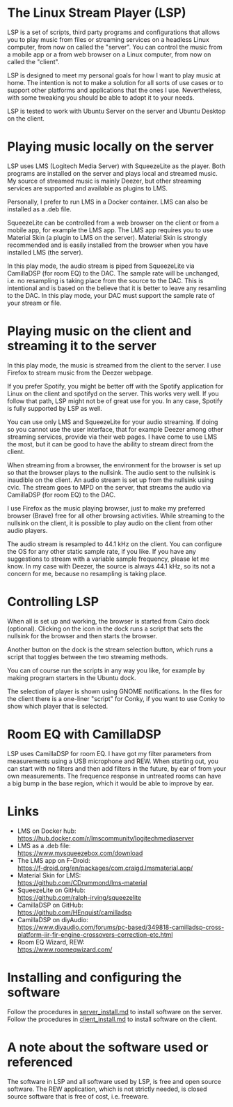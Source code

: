 # The Linux Stream Player (LSP)
LSP is a set of scripts, third party programs and configurations that allows you to play music from files or streaming services on a headless Linux computer, from now on called the "server". You can control the music from a mobile app or a from web browser on a Linux computer, from now on called the "client".

LSP is designed to meet my personal goals for how I want to play music at home. The intention is not to make a solution for all sorts of use cases or to support other platforms and applications that the ones I use. Nevertheless, with some tweaking you should be able to adopt it to your needs.

LSP is tested to work with Ubuntu Server on the server and Ubuntu Desktop on the client.

# Playing music locally on the server
LSP uses LMS (Logitech Media Server) with SqueezeLite as the player. Both programs are installed on the server and plays local and streamed music. My source of streamed music is mainly Deezer, but other streaming services are supported and available as plugins to LMS.

Personally, I prefer to run LMS in a Docker container. LMS can also be installed as a .deb file.

SqueezeLite can be controlled from a web browser on the client or from a mobile app, for example the LMS app. The LMS app requires you to use Material Skin (a plugin to LMS on the server). Material Skin is strongly recommended and is easily installed from the browser when you have installed LMS (the server).

In this play mode, the audio stream is piped from SqueezeLite via CamillaDSP (for room EQ) to the DAC. The sample rate will be unchanged, i.e. no resampling is taking place from the source to the DAC. This is intentional and is based on the believe that it is better to leave any resamling to the DAC. In this play mode, your DAC must support the sample rate of your stream or file.

# Playing music on the client and streaming it to the server
In this play mode, the music is streamed from the client to the server. I use Firefox to stream music from the Deezer webpage.

If you prefer Spotify, you might be better off with the Spotify application for Linux on the client and spotifyd on the server. This works very well. If you follow that path, LSP might not be of great use for you. In any case, Spotify is fully supported by LSP as well.

You can use only LMS and SqueezeLite for your audio streaming. If doing so you cannot use the user interface, that for example Deezer among other streaming services, provide via their web pages. I have come to use LMS the most, but it can be good to have the ability to stream direct from the client.

When streaming from a browser, the environment for the browser is set up so that the browser plays to the nullsink. The audio sent to the nullsink is inaudible on the client. An audio stream is set up from the nullsink using cvlc. The stream goes to MPD on the server, that streams the audio via CamillaDSP (for room EQ) to the DAC.

I use Firefox as the music playing browser, just to make my preferred browser (Brave) free for all other browsing activities. While streaming to the nullsink on the client, it is possible to play audio on the client from other audio players.

The audio stream is resampled to 44.1 kHz on the client. You can configure the OS for any other static sample rate, if you like. If you have any suggestions to stream with a variable sample frequency, please let me know. In my case with Deezer, the source is always 44.1 kHz, so its not a concern for me, because no resampling is taking place.

# Controlling LSP
When all is set up and working, the browser is started from Cairo dock (optional). Clicking on the icon in the dock runs a script that sets the nullsink for the browser and then starts the browser.

Another button on the dock is the stream selection button, which runs a script that toggles between the two streaming methods.

You can of course run the scripts in any way you like, for example by making program starters in the Ubuntu dock.

The selection of player is shown using GNOME notifications. In the files for the client there is a one-liner "script" for Conky, if you want to use Conky to show which player that is selected.

# Room EQ with CamillaDSP
LSP uses CamillaDSP for room EQ. I have got my filter parameters from measurements using a USB microphone and REW. When starting out, you can start with no filters and then add filters in the future, by ear of from your own measurements. The frequence response in untreated rooms can have a big bump in the base region, which it would be able to improve by ear.

# Links
* LMS on Docker hub:<br/>https://hub.docker.com/r/lmscommunity/logitechmediaserver
* LMS as a .deb file:<br/>https://www.mysqueezebox.com/download
* The LMS app on F-Droid:<br/>https://f-droid.org/en/packages/com.craigd.lmsmaterial.app/
* Material Skin for LMS:<br/>https://github.com/CDrummond/lms-material
* SqueezeLite on GitHub:<br/>https://github.com/ralph-irving/squeezelite
* CamillaDSP on GitHub:<br/>https://github.com/HEnquist/camilladsp
* CamillaDSP on diyAudio:<br/>https://www.diyaudio.com/forums/pc-based/349818-camilladsp-cross-platform-iir-fir-engine-crossovers-correction-etc.html
* Room EQ Wizard, REW:<br/>https://www.roomeqwizard.com/

# Installing and configuring the software 
Follow the procedures in [server_install.md](./server_install.md) to install software on the server. Follow the procedures in [client_install.md](./client_install.md) to install software on the client.

# A note about the software used or referenced
The software in LSP and all software used by LSP, is free and open source software. The REW application, which is not strictly needed, is closed source software that is free of cost, i.e. freeware.
